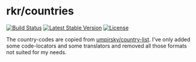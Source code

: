 rkr/countries
=============

[![Build Status](https://travis-ci.org/ecommerce-utilities/php-countries.svg)](https://travis-ci.org/ecommerce-utilities/php-countries)
[![Latest Stable Version](https://poser.pugx.org/ecommerce-utilities/php-countries/v/stable)](https://packagist.org/packages/ecommerce-utilities/php-countries)
[![License](https://poser.pugx.org/ecommerce-utilities/php-countries/license)](https://packagist.org/packages/ecommerce-utilities/php-countries)

The country-codes are copied from [umpirsky/country-list](https://github.com/umpirsky/country-list). I've only added some code-locators and some translators and removed all those formats not suited for my needs. 